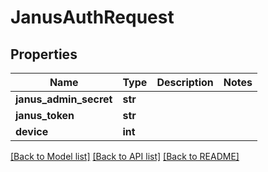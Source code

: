 # JanusAuthRequest


## Properties
Name | Type | Description | Notes
------------ | ------------- | ------------- | -------------
**janus_admin_secret** | **str** |  | 
**janus_token** | **str** |  | 
**device** | **int** |  | 

[[Back to Model list]](../README.md#documentation-for-models) [[Back to API list]](../README.md#documentation-for-api-endpoints) [[Back to README]](../README.md)


